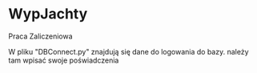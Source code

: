 # WypJachty
Praca Zaliczeniowa


W pliku "DBConnect.py" znajdują się dane do logowania do bazy. należy tam wpisać swoje poświadczenia